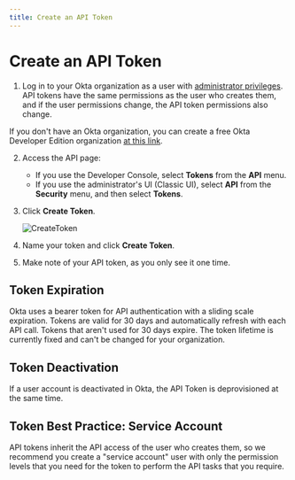 ```yaml
---
title: Create an API Token
---
```


# Create an API Token

1.  Log in to your Okta organization as a user with [administrator privileges](https://help.okta.com/en/prod/Content/Topics/Security/Administrators.htm?cshid=Security_Administrators#Security_Administrators). API tokens have the same permissions as the user who creates them, and if the user permissions change, the API token permissions also change.

If you don't have an Okta organization, you can create a free Okta
    Developer Edition organization [at this link](https://developer.okta.com/signup/).

2.  Access the API page:
    - If you use the Developer Console, select **Tokens** from the **API** menu.
    - If you use the administrator's UI (Classic UI), select **API** from the **Security** menu, and then select **Tokens**.

3.  Click **Create Token**.

	![CreateToken](/img/okta-create-api-token-button.png)

4.  Name your token and click **Create Token**.

5.  Make note of your API token, as you only see it one time.

## Token Expiration

Okta uses a bearer token for API authentication with a sliding scale expiration. Tokens are valid for 30 days and automatically refresh with each API call. Tokens that aren't used for 30 days expire. The token lifetime is currently fixed and can't be changed for your organization.

## Token Deactivation

If a user account is deactivated in Okta, the API Token is deprovisioned at the same time.

## Token Best Practice: Service Account

API tokens inherit the API access of the user who creates them, so we recommend you create a "service account"
user with only the permission levels that you need for the token to perform the API tasks that you require.
